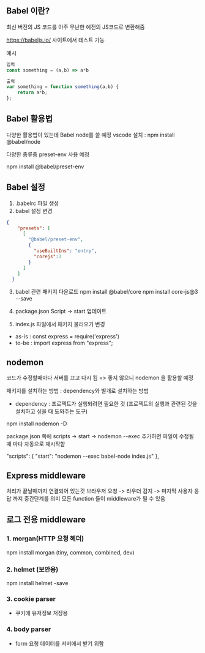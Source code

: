 ## Babel 이란?
최신 버전의 JS 코드를 아주 무난한 예전의 JS코드로 변환해줌

https://babeljs.io/ 사이트에서 테스트 가능

예시
```javascript
입력
const something = (a,b) => a*b

출력
var something = function something(a,b) {
    return a*b;
};
```

## Babel 활용법
다양한 활용법이 있는데 Babel node를 쓸 예정
vscode 설치 : npm install @babel/node

다양한 종류중 preset-env 사용 예정

npm install @babel/preset-env

## Babel 설정
1. .babelrc 파일 생성
2. babel 설정 변경
```json
{
    "presets": [
      [
        "@babel/preset-env",
        {
          "useBuiltIns": "entry",
          "corejs":3
        }
      ]
    ]
  }
```
3. babel 관련 패키지 다운로드
npm install @babel/core
npm install core-js@3 --save

4. package.json Script -> start 업데이트
5. index.js 파일에서 패키지 불러오기 변경
- as-is : const express = require('express')
- to-be : import express from "express";


## nodemon
코드가 수정할때마다 서버를 끄고 다시 킴 => 좋지 않으니 nodemon 을 활용할 예정

패키지를 설치하는 방법 : dependency와 별개로 설치하는 방법
* dependency : 프로젝트가 실행되려면 필요한 것 (프로젝트의 실행과 관련된 것을 설치하고 싶을 때 도와주는 도구)

npm install nodemon -D

package.json 쪽에 scripts -> start -> nodemon --exec 추가하면 파일이 수정될 때 마다 자동으로 재시작함

"scripts": {
    "start": "nodemon --exec babel-node index.js"
  },


## Express middleware
처리가 끝날때까지 연결되어 있는것
브라우저 요청 -> 라우더 감지 -> 마지막 사용자 응답 까지 중간단계를 의미
모든 function 들이 middleware가 될 수 있음

## 로그 전용 middleware

### 1. morgan(HTTP 요청 헤더)
npm install morgan (tiny, common, combined, dev)

### 2. helmet (보안용)
npm install helmet -save

### 3. cookie parser
- 쿠키에 유저정보 저장용
### 4. body parser
- form 요청 데이터를 서버에서 받기 위함